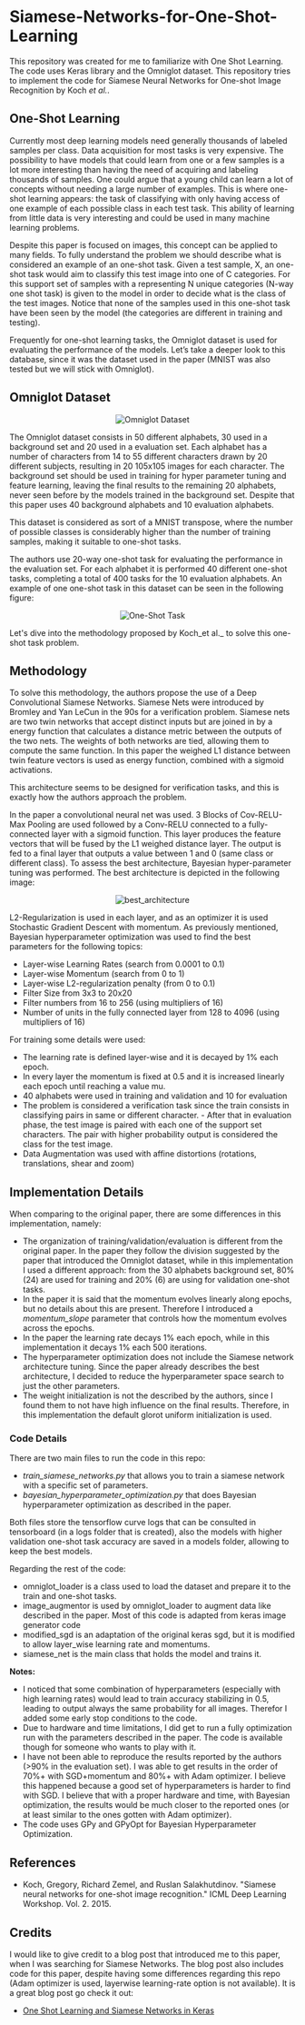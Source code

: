 # Siamese-Networks-for-One-Shot-Learning

This repository was created for me to familiarize with One Shot Learning. The code uses Keras library and the Omniglot dataset.
This repository tries to implement the code for Siamese Neural Networks for One-shot Image Recognition by Koch _et al._.

## One-Shot Learning

Currently most deep learning models need generally thousands of labeled samples per class. Data acquisition for most tasks is very expensive. The possibility to have models that could learn from one or a few samples is a lot more interesting than having the need of acquiring and labeling thousands of samples. One could argue that a young child can learn a lot of concepts without needing a large number of examples.  This is where one-shot learning appears: the task of classifying with only having access of one example of each possible class in each test task. This ability of learning from little data is very interesting and could be used in many machine learning problems. 

Despite this paper is focused on images, this concept can be applied to many fields. To fully understand the problem we should describe what is considered an example of an one-shot task. Given a test sample, X, an one-shot task would aim to classify this test image into one of C categories. For this support set of samples with a representing N unique categories (N-way one shot task) is given to the model in order to decide what is the class of the test images. Notice that none of the samples used in this one-shot task have been seen by the model (the categories are different in training and testing). 

Frequently for one-shot learning tasks, the Omniglot dataset is used for evaluating the performance of the models. Let’s take a deeper look to this database, since it was the dataset used in the paper (MNIST was also tested but we will stick with Omniglot).

## Omniglot Dataset

<p align="center">
  <img src="https://user-images.githubusercontent.com/10371630/36079867-c94b19fe-0f7f-11e8-9ef8-6f017d214d43.png" alt="Omniglot Dataset"/>
</p>

The Omniglot dataset consists in 50 different alphabets, 30 used in a background set and 20 used in a evaluation set. Each alphabet has a number of characters from 14 to 55 different characters drawn by 20 different subjects, resulting in 20 105x105 images for each character. The background set should be used in training for hyper parameter tuning and feature learning, leaving the final results to the remaining 20 alphabets, never seen before by the models trained in the background set. Despite that this paper uses 40 background alphabets and 10 evaluation alphabets. 

This dataset is considered as sort of a MNIST transpose, where the number of possible classes is considerably higher than the number of training samples, making it suitable to one-shot tasks. 

The authors use 20-way one-shot task for evaluating the performance in the evaluation set. For each alphabet it is performed 40 different one-shot tasks, completing a total of 400 tasks for the 10 evaluation alphabets. An example of one one-shot task in this dataset can be seen in the following figure: 

<p align="center">
  <img src="https://user-images.githubusercontent.com/10371630/36079892-1df60568-0f80-11e8-8297-a7c6beec4491.png" alt="One-Shot Task"/>
</p>

Let's dive into the methodology proposed by Koch_et al._ to solve this one-shot task problem.

## Methodology

To solve this methodology, the authors propose the use of a Deep Convolutional Siamese Networks.  Siamese Nets were introduced by Bromley and Yan LeCun in the 90s for a verification problem. 
Siamese nets  are two twin networks that accept distinct inputs but are joined in by a energy function that calculates a distance metric between the outputs of the two nets. 
The weights of both networks are tied, allowing them to compute the same function. 
In this paper the weighed L1 distance between twin feature vectors is used as energy function, combined with a sigmoid activations. 

This architecture seems to be designed for verification tasks, and this is exactly how the authors approach the problem. 

In the paper a convolutional neural net was used. 3 Blocks of Cov-RELU-Max Pooling are used followed by a Conv-RELU connected to a fully-connected layer with a sigmoid function. This layer produces the feature vectors that will be fused by the L1 weighed distance layer. The output is fed to a final layer that outputs a value between 1 and 0 (same class or different class).  To assess the best architecture, Bayesian hyper-parameter tuning was performed. The best architecture is depicted in the following image:

<p align="center">
  <img src="https://user-images.githubusercontent.com/10371630/36121224-71403aa0-103d-11e8-81c6-6caae24a835c.png" alt="best_architecture"/>
</p>

L2-Regularization is used in each layer, and as an optimizer it is used Stochastic Gradient Descent with momentum. As previously mentioned, Bayesian hyperparameter optimization was used to find the best parameters for the following topics:
- Layer-wise Learning Rates (search from 0.0001 to 0.1) 
- Layer-wise Momentum (search from 0 to 1)
- Layer-wise L2-regularization penalty (from 0 to 0.1)
- Filter Size from 3x3 to 20x20
- Filter numbers from 16 to 256 (using multipliers of 16)
- Number of units in the fully connected layer from 128 to 4096 (using multipliers of 16)

For training some details were used:
- The learning rate is defined layer-wise and it is decayed by 1% each epoch.
- In every layer the momentum is fixed at 0.5 and it is increased linearly each epoch until reaching a value mu.
- 40 alphabets were used in training and validation and 10 for evaluation
- The problem is considered a verification task since the train consists in classifying pairs in same or different character. - After that in evaluation phase, the test image is paired with each one of the support set characters. The pair with higher probability output is considered the class for the test image. 
- Data Augmentation was used with affine distortions (rotations, translations, shear and zoom)

## Implementation Details

When comparing to the original paper, there are some differences in this implementation, namely:
- The organization of training/validation/evaluation is different from the original paper. In the paper they follow the division suggested by the paper that introduced the Omniglot dataset, while in this implementation I used a different approach: from the 30 alphabets background set, 80% (24) are used for training and 20% (6) are using for validation one-shot tasks.
- In the paper it is said that the momentum evolves linearly along epochs, but no details about this are present. Therefore I introduced a _momentum_slope_ parameter that controls how the momentum evolves across the epochs. 
- In the paper the learning rate decays 1% each epoch, while in this implementation it decays 1% each 500 iterations. 
- The hyperparameter optimization does not include the Siamese network architecture tuning. Since the paper already describes the best architecture, I decided to reduce the hyperparameter space search to just the other parameters. 
- The weight initialization is not the described by the authors, since I found them to not have high influence on the final results. Therefore, in this implementation the default glorot uniform initialization is used. 

### Code Details

There are two main files to run the code in this repo: 
- *train_siamese_networks.py* that allows you to train a siamese network with a specific set of parameters. 
- *bayesian_hyperparameter_optimization.py* that does Bayesian hyperparameter optimization as described in the paper. 

Both files store the tensorflow curve logs that can be consulted in tensorboard (in a logs folder that is created), also the models with higher validation one-shot task accuracy are saved in a models folder, allowing to keep the best models. 

Regarding the rest of the code:
- omniglot_loader is a class used to load the dataset and prepare it to the train and one-shot tasks. 
- image_augmentor is used by omniglot_loader to augment data like described in the paper. Most of this code is adapted from keras image generator code
- modified_sgd is an adaptation of the original keras sgd, but it is modified to allow layer_wise learning rate and momentums. 
- siamese_net is the main class that holds the model and trains it. 

**Notes:**
- I noticed that some combination of hyperparameters (especially with high learning rates) would lead to train accuracy stabilizing in 0.5, leading to output always the same probability for all images. Therefor I added some early stop conditions to the code.
- Due to hardware and time limitations, I did get to run a fully optimization run with the parameters described in the paper. The code is available though for someone who wants to play with it. 
- I have not been able to reproduce the results reported by the authors (>90% in the evaluation set). I was able to get results in the order of 70%+ with SGD+momentum and 80%+ with Adam optimizer. I believe this happened because a good set of hyperparameters is harder to find with SGD. I believe that with a proper hardware and time, with Bayesian optimization, the results would be much closer to the reported ones (or at least similar to the ones gotten with Adam optimizer). 
- The code uses GPy and GPyOpt for Bayesian Hyperparameter Optimization. 

## References
- Koch, Gregory, Richard Zemel, and Ruslan Salakhutdinov. "Siamese neural networks for one-shot image recognition." ICML Deep Learning Workshop. Vol. 2. 2015.

## Credits

I would like to give credit to a blog post that introduced me to this paper, when I was searching for Siamese Networks. The blog post  also includes code for this paper, despite having some differences regarding this repo (Adam optimizer is used, layerwise learning-rate option is not available). It is a great blog post go check it out: 

- [One Shot Learning and Siamese Networks in Keras](https://sorenbouma.github.io/blog/oneshot/)
